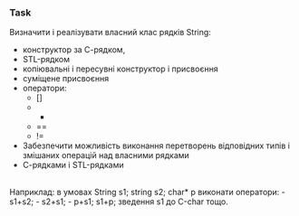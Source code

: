 ### Task
Визначити і реалізувати власний клас рядків String: 
- конструктор за С-рядком, 
- STL-рядком
- копіювальні і пересувні конструктор і присвоєння
- суміщене присвоєння
-  оператори:
    - []
    - +
    - ==
    - !=
- Забезпечити можливість виконання перетворень відповідних типів і змішаних операцій над власними рядками
- С-рядками і STL-рядками
<br />
Наприклад:
в умовах String s1;
string s2;
char* p виконати оператори:
- s1+s2;
- s2+s1;
- p+s1; s1+p;
зведення s1 до С-char тощо.

